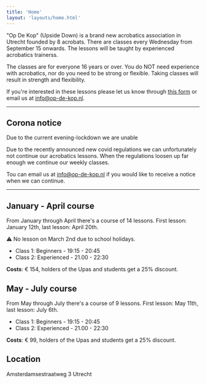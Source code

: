 ```yaml
---
title: 'Home'
layout: 'layouts/home.html'
---
```


"Op De Kop" (Upside Down) is a brand new acrobatics association in Utrecht
founded by 8 acrobats. There are classes every Wednesday from September 15
onwards. The lessons will be taught by experienced acrobatics trainerss.

The classes are for everyone 16 years or over. You do NOT need experience with
acrobatics, nor do you need to be strong or flexible. Taking classes will result
in strength and flexibility.

If you're interested in these lessons please let us know through [this
form](https://forms.gle/HsDYcVhqBWPLksJRA) or email us at info@op-de-kop.nl.

---
## Corona notice

Due to the current evening-lockdown we are unable 

Due to the recently announced new covid regulations we can unfortunately not continue our acrobatics lessons. When the regulations loosen up far enough we continue our weekly classes.

Tou can email us at info@op-de-kop.nl if you would  like to receive a notice when we can continue.


---

## January - April course

From January through April there's a course of 14 lessons. First lesson: January
12th, last lesson: April 20th. 

⚠️ No lesson on March 2nd due to school holidays.

- Class 1: Beginners - 19:15 - 20:45
- Class 2: Experienced - 21.00 - 22:30

**Costs**: € 154, holders of the Upas and students get a 25% discount.

## May - July course

From May through July there's a course of 9 lessons. First lesson: May 11th,
last lesson: July 6th.

- Class 1: Beginners - 19:15 - 20:45
- Class 2: Experienced - 21.00 - 22:30

**Costs**: € 99, holders of the Upas and students get a 25% discount.

## Location

Amsterdamsestraatweg 3 Utrecht
